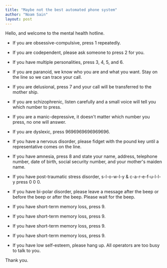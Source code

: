 ```yaml
---
title: "Maybe not the best automated phone system"
author: "Noam Sain"
layout: post
---
```


Hello, and welcome to the mental health hotline.

- If you are obsessive-compulsive, press 1 repeatedly.

- If you are codependent, please ask someone to press 2 for you.

- If you have multiple personalities, press 3, 4, 5, and 6.

- If you are paranoid, we know who you are and what you want. Stay on the line so we can
trace your call.

- If you are delusional, press 7 and your call will be transferred to the mother ship.

- If you are schizophrenic, listen carefully and a small voice will tell you which number to press.

- If you are a manic-depressive, it doesn't matter which number you press, no one will answer.

- If you are dyslexic, press 9696969696969696.

- If you have a nervous disorder, please fidget with the pound key until a representative comes on the line.

- If you have amnesia, press 8 and state your name, address, telephone number, date of birth, social security number, and your mother's maiden name.

- If you have post-traumatic stress disorder, s-l-o-w-l-y &amp; c-a-r-e-f-u-l-l-y press 0 0 0.

- If you have bi-polar disorder, please leave a message after the beep or before the beep or after the beep. Please wait for the beep.

- If you have short-term memory loss, press 9.

- If you have short-term memory loss, press 9.

- If you have short-term memory loss, press 9.

- If you have short-term memory loss, press 9.

- If you have low self-esteem, please hang up. All operators are too busy to talk to you.

Thank you.
